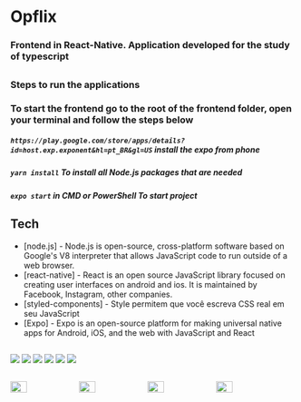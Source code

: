 # Opflix
### Frontend in React-Native. Application developed for the study of typescript
##
### Steps to run the applications

### To start the frontend go to the root of the frontend folder, open your terminal and follow the steps below
##### `https://play.google.com/store/apps/details?id=host.exp.exponent&hl=pt_BR&gl=US` install the expo from phone
##### `yarn install` To install all Node.js packages that are needed
##### `expo start` in CMD or PowerShell To start project
##
## Tech
- [node.js] - Node.js is open-source, cross-platform software based on Google's V8 interpreter that allows JavaScript code to run outside of a web browser.
- [react-native] - React is an open source JavaScript library focused on creating user interfaces on android and ios. It is maintained by Facebook, Instagram, other companies.
- [styled-components] - Style permitem que você escreva CSS real em seu JavaScript
- [Expo] - Expo is an open-source platform for making universal native apps for Android, iOS, and the web with JavaScript and React

##

<div>
  <div>
    <img src="https://img.shields.io/badge/Node.js-339933?style=for-the-badge&logo=nodedotjs&logoColor=white">
    <img src="https://img.shields.io/badge/JavaScript-323330?style=for-the-badge&logo=javascript&logoColor=F7DF1E">
    <img src="https://img.shields.io/badge/TypeScript-007ACC?style=for-the-badge&logo=typescript&logoColor=white">
    <img src="https://img.shields.io/badge/React_Native-20232A?style=for-the-badge&logo=react&logoColor=61DAFB">
    <img src="https://img.shields.io/badge/Android-3DDC84?style=for-the-badge&logo=android&logoColor=white">
    <img src="https://img.shields.io/badge/styled--components-DB7093?style=for-the-badge&logo=styled-components&logoColor=white">
  </div>
</div>

##

<div style="display:flex;">
	<img src="https://i.imgur.com/oyXeQou.jpg" width="24%">
	<img src="https://i.imgur.com/RTZDdLB.jpg" width="24%">
	<img src="https://i.imgur.com/2gOCRtX.jpg" width="24%">
	<img src="https://i.imgur.com/SXxWgj2.jpg" width="24%">
</div>
